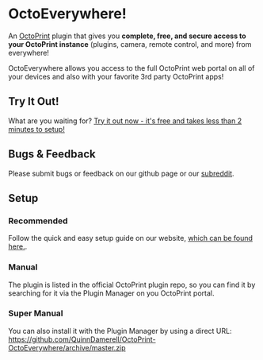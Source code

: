 # OctoEverywhere!

An [OctoPrint](https://octoprint.org/) plugin that gives you **complete, free, and secure access to your OctoPrint instance** (plugins, camera, remote control, and more) from everywhere! 

OctoEverywhere allows you access to the full OctoPrint web portal on all of your devices and also with your favorite 3rd party OctoPrint apps!

## Try It Out!

What are you waiting for? [Try it out now - it's free and takes less than 2 minutes to setup!](https://octoeverywhere.com/getstarted?source=github_plugin_repo)


## Bugs & Feedback

Please submit bugs or feedback on our github page or our [subreddit](https://reddit.com/r/octoeverywhere).


## Setup

### Recommended

Follow the quick and easy setup guide on our website, [which can be found here.](https://octoeverywhere.com/getstarted?source=github_plugin_repo).

### Manual

The plugin is listed in the official OctoPrint plugin repo, so you can find it by searching for it via the Plugin Manager on you OctoPrint portal.

### Super Manual

You can also install it with the Plugin Manager by using a direct URL:
https://github.com/QuinnDamerell/OctoPrint-OctoEverywhere/archive/master.zip